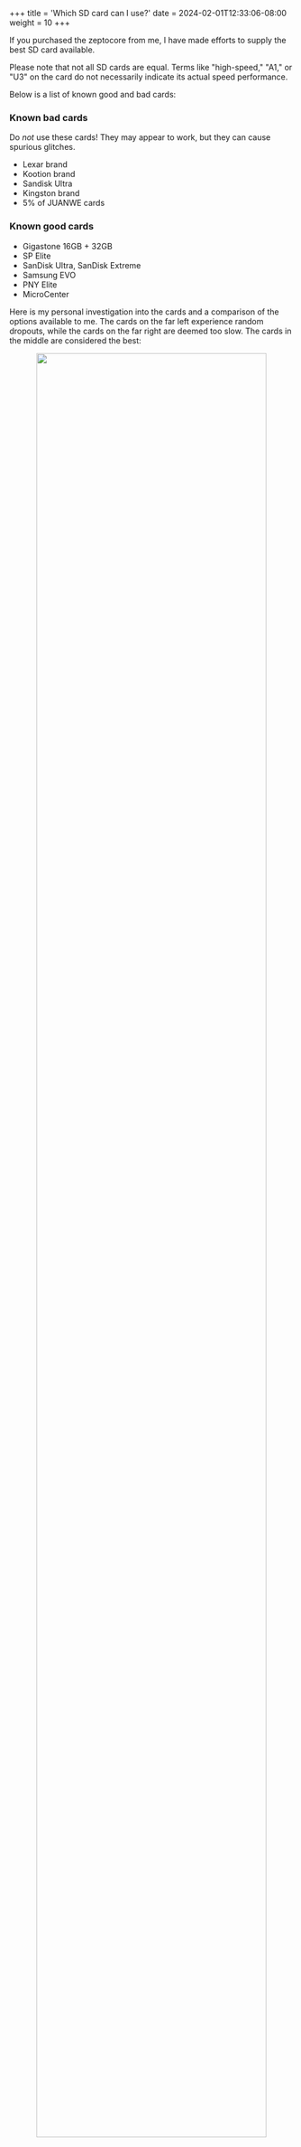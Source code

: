 +++
title = 'Which SD card can I use?'
date = 2024-02-01T12:33:06-08:00
weight = 10
+++

If you purchased the zeptocore from me, I have made efforts to supply the best SD card available.

Please note that not all SD cards are equal. Terms like "high-speed," "A1," or "U3" on the card do not necessarily indicate its actual speed performance.

Below is a list of known good and bad cards:

### Known bad cards

Do *not* use these cards! They may appear to work, but they can cause spurious glitches.

- Lexar brand
- Kootion brand
- Sandisk Ultra
- Kingston brand
- 5% of JUANWE cards

### Known good cards

- Gigastone 16GB + 32GB
- SP Elite
- SanDisk Ultra, SanDisk Extreme
- Samsung EVO
- PNY Elite
- MicroCenter

Here is my personal investigation into the cards and a comparison of the options available to me. The cards on the far left experience random dropouts, while the cards on the far right are deemed too slow. The cards in the middle are considered the best:

<p style="text-align:center;">
<img src="https://schollz.com/img/sdcard_timings2.png" style="width:90%;">
</p>

